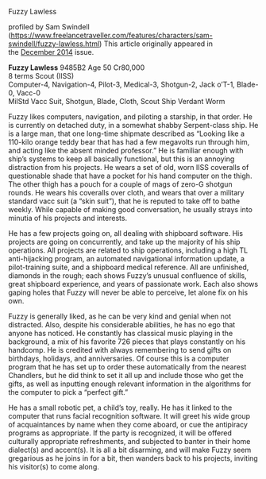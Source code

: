 Fuzzy Lawless

profiled by Sam Swindell
(https://www.freelancetraveller.com/features/characters/sam-swindell/fuzzy-lawless.html)
This article originally appeared in the [December 2014](https://www.freelancetraveller.com/magazine/2014-12/index.html) issue.

**Fuzzy Lawless** 9485B2 Age 50 Cr80,000  
8 terms Scout (IISS)  
Computer-4, Navigation-4, Pilot-3, Medical-3, Shotgun-2, Jack o’T-1, Blade-0, Vacc-0  
MilStd Vacc Suit, Shotgun, Blade, Cloth, Scout Ship Verdant Worm

Fuzzy likes computers, navigation, and piloting a starship, in that order. He is currently on detached duty, in a somewhat shabby Serpent-class ship. He is a large man, that one long-time shipmate described as “Looking like a 110-kilo orange teddy bear that has had a few megavolts run through him, and acting like the absent minded professor.” He is familiar enough with ship’s systems to keep all basically functional, but this is an annoying distraction from his projects. He wears a set of old, worn IISS coveralls of questionable shade that have a pocket for his hand computer on the thigh. The other thigh has a pouch for a couple of mags of zero-G shotgun rounds. He wears his coveralls over cloth, and wears that over a military standard vacc suit (a “skin suit”), that he is reputed to take off to bathe weekly. While capable of making good conversation, he usually strays into minutia of his projects and interests.

He has a few projects going on, all dealing with shipboard software. His projects are going on concurrently, and take up the majority of his ship operations. All projects are related to ship operations, including a high TL anti-hijacking program, an automated navigational information update, a pilot-training suite, and a shipboard medical reference. All are unfinished, diamonds in the rough; each shows Fuzzy’s unusual confluence of skills, great shipboard experience, and years of passionate work. Each also shows gaping holes that Fuzzy will never be able to perceive, let alone fix on his own.

Fuzzy is generally liked, as he can be very kind and genial when not distracted. Also, despite his considerable abilities, he has no ego that anyone has noticed. He constantly has classical music playing in the background, a mix of his favorite 726 pieces that plays constantly on his handcomp. He is credited with always remembering to send gifts on birthdays, holidays, and anniversaries. Of course this is a computer program that he has set up to order these automatically from the nearest Chandlers, but he did think to set it all up and include those who get the gifts, as well as inputting enough relevant information in the algorithms for the computer to pick a “perfect gift.”

He has a small robotic pet, a child’s toy, really. He has it linked to the computer that runs facial recognition software. It will greet his wide group of acquaintances by name when they come aboard, or cue the antipiracy programs as appropriate. If the party is recognized, it will be offered culturally appropriate refreshments, and subjected to banter in their home dialect(s) and accent(s). It is all a bit disarming, and will make Fuzzy seem gregarious as he joins in for a bit, then wanders back to his projects, inviting his visitor(s) to come along.